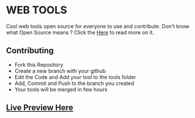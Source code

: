 # WEB TOOLS 

Cool web tools open source for everyone to use and contribute. Don't know what Open Source means ? Click the [Here](https://opensource.com/resources/what-open-source) to read more on it.

## Contributing

+ Fork this Repository
+ Create a new branch with your github
+ Edit the Code and Add your tool to the tools folder
+ Add, Commit and Push to the branch you created
+ Your tools will be merged in few hours

## [Live Preview Here](https://web_tools.netlify.app/)
